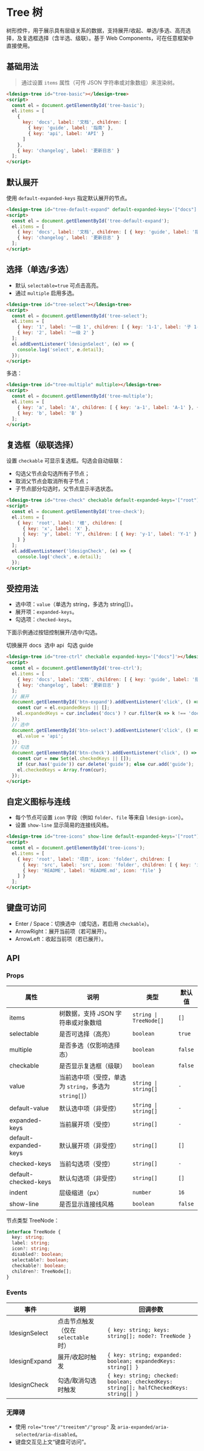 # Tree 树

树形控件，用于展示具有层级关系的数据，支持展开/收起、单选/多选、高亮选择，及复选框选择（含半选、级联）。基于 Web Components，可在任意框架中直接使用。

## 基础用法

> 通过设置 `items` 属性（可传 JSON 字符串或对象数组）来渲染树。

<div class="demo-block">
  <ldesign-tree id="tree-basic"></ldesign-tree>
</div>

```html
<ldesign-tree id="tree-basic"></ldesign-tree>
<script>
  const el = document.getElementById('tree-basic');
  el.items = [
    {
      key: 'docs', label: '文档', children: [
        { key: 'guide', label: '指南' },
        { key: 'api', label: 'API' }
      ]
    },
    { key: 'changelog', label: '更新日志' }
  ];
</script>
```

## 默认展开

使用 `default-expanded-keys` 指定默认展开的节点。

<div class="demo-block">
  <ldesign-tree id="tree-default-expand" default-expanded-keys='["docs"]'></ldesign-tree>
</div>

```html
<ldesign-tree id="tree-default-expand" default-expanded-keys='["docs"]'></ldesign-tree>
<script>
  const el = document.getElementById('tree-default-expand');
  el.items = [
    { key: 'docs', label: '文档', children: [ { key: 'guide', label: '指南' } ] },
    { key: 'changelog', label: '更新日志' }
  ];
</script>
```

## 选择（单选/多选）

- 默认 `selectable=true` 可点击高亮。
- 通过 `multiple` 启用多选。

<div class="demo-block">
  <ldesign-tree id="tree-select"></ldesign-tree>
</div>

```html
<ldesign-tree id="tree-select"></ldesign-tree>
<script>
  const el = document.getElementById('tree-select');
  el.items = [
    { key: '1', label: '一级 1', children: [ { key: '1-1', label: '子 1-1' }, { key: '1-2', label: '子 1-2' } ] },
    { key: '2', label: '一级 2' }
  ];
  el.addEventListener('ldesignSelect', (e) => {
    console.log('select', e.detail);
  });
</script>
```

多选：

<div class="demo-block">
  <ldesign-tree id="tree-multiple" multiple></ldesign-tree>
</div>

```html
<ldesign-tree id="tree-multiple" multiple></ldesign-tree>
<script>
  const el = document.getElementById('tree-multiple');
  el.items = [
    { key: 'a', label: 'A', children: [ { key: 'a-1', label: 'A-1' }, { key: 'a-2', label: 'A-2' } ] },
    { key: 'b', label: 'B' }
  ];
</script>
```

## 复选框（级联选择）

设置 `checkable` 可显示复选框。勾选会自动级联：
- 勾选父节点会勾选所有子节点；
- 取消父节点会取消所有子节点；
- 子节点部分勾选时，父节点显示半选状态。

<div class="demo-block">
  <ldesign-tree id="tree-check" checkable default-expanded-keys='["root"]'></ldesign-tree>
</div>

```html
<ldesign-tree id="tree-check" checkable default-expanded-keys='["root"]'></ldesign-tree>
<script>
  const el = document.getElementById('tree-check');
  el.items = [
    { key: 'root', label: '根', children: [
      { key: 'x', label: 'X' },
      { key: 'y', label: 'Y', children: [ { key: 'y-1', label: 'Y-1' }, { key: 'y-2', label: 'Y-2' } ] }
    ] }
  ];
  el.addEventListener('ldesignCheck', (e) => {
    console.log('check', e.detail);
  });
</script>
```

## 受控用法

- 选中项：`value`（单选为 string，多选为 string[]）。
- 展开项：`expanded-keys`。
- 勾选项：`checked-keys`。

下面示例通过按钮控制展开/选中/勾选。

<div class="demo-block" id="tree-ctrl-wrap">
  <div style="margin-bottom:8px; display:flex; gap:8px; flex-wrap:wrap;">
    <ldesign-button id="btn-expand">切换展开 docs</ldesign-button>
    <ldesign-button id="btn-select" type="secondary">选中 api</ldesign-button>
    <ldesign-button id="btn-check" type="secondary">勾选 guide</ldesign-button>
  </div>
  <ldesign-tree id="tree-ctrl" checkable expanded-keys='["docs"]'></ldesign-tree>
</div>

```html
<ldesign-tree id="tree-ctrl" checkable expanded-keys='["docs"]'></ldesign-tree>
<script>
  const el = document.getElementById('tree-ctrl');
  el.items = [
    { key: 'docs', label: '文档', children: [ { key: 'guide', label: '指南' }, { key: 'api', label: 'API' } ] },
    { key: 'changelog', label: '更新日志' }
  ];
  // 展开
  document.getElementById('btn-expand').addEventListener('click', () => {
    const cur = el.expandedKeys || [];
    el.expandedKeys = cur.includes('docs') ? cur.filter(k => k !== 'docs') : [...cur, 'docs'];
  });
  // 选中
  document.getElementById('btn-select').addEventListener('click', () => {
    el.value = 'api';
  });
  // 勾选
  document.getElementById('btn-check').addEventListener('click', () => {
    const cur = new Set(el.checkedKeys || []);
    if (cur.has('guide')) cur.delete('guide'); else cur.add('guide');
    el.checkedKeys = Array.from(cur);
  });
</script>
```

## 自定义图标与连线

- 每个节点可设置 `icon` 字段（例如 `folder`、`file` 等来自 `ldesign-icon`）。
- 设置 `show-line` 显示简易的连接线风格。

<div class="demo-block">
  <ldesign-tree id="tree-icons" show-line default-expanded-keys='["root"]'></ldesign-tree>
</div>

```html
<ldesign-tree id="tree-icons" show-line default-expanded-keys='["root"]'></ldesign-tree>
<script>
  const el = document.getElementById('tree-icons');
  el.items = [
    { key: 'root', label: '项目', icon: 'folder', children: [
      { key: 'src', label: 'src', icon: 'folder', children: [ { key: 'index', label: 'index.ts', icon: 'file' } ] },
      { key: 'README', label: 'README.md', icon: 'file' }
    ] }
  ];
</script>
```

## 键盘可访问

- Enter / Space：切换选中（或勾选，若启用 `checkable`）。
- ArrowRight：展开当前项（若可展开）。
- ArrowLeft：收起当前项（若已展开）。

## API

### Props

| 属性 | 说明 | 类型 | 默认值 |
|---|---|---|---|
| items | 树数据，支持 JSON 字符串或对象数组 | `string \| TreeNode[]` | `[]` |
| selectable | 是否可选择（高亮） | `boolean` | `true` |
| multiple | 是否多选（仅影响选择态） | `boolean` | `false` |
| checkable | 是否显示复选框（级联） | `boolean` | `false` |
| value | 当前选中项（受控，单选为 `string`，多选为 `string[]`） | `string \| string[]` | `-` |
| default-value | 默认选中项（非受控） | `string \| string[]` | `-` |
| expanded-keys | 当前展开项（受控） | `string[]` | `-` |
| default-expanded-keys | 默认展开项（非受控） | `string[]` | `[]` |
| checked-keys | 当前勾选项（受控） | `string[]` | `-` |
| default-checked-keys | 默认勾选项（非受控） | `string[]` | `[]` |
| indent | 层级缩进（px） | `number` | `16` |
| show-line | 是否显示连接线风格 | `boolean` | `false` |

节点类型 TreeNode：

```ts
interface TreeNode {
  key: string;
  label: string;
  icon?: string;
  disabled?: boolean;
  selectable?: boolean;
  checkable?: boolean;
  children?: TreeNode[];
}
```

### Events

| 事件 | 说明 | 回调参数 |
|---|---|---|
| ldesignSelect | 点击节点触发（仅在 `selectable` 时） | `{ key: string; keys: string[]; node?: TreeNode }` |
| ldesignExpand | 展开/收起时触发 | `{ key: string; expanded: boolean; expandedKeys: string[] }` |
| ldesignCheck | 勾选/取消勾选时触发 | `{ key: string; checked: boolean; checkedKeys: string[]; halfCheckedKeys: string[] }` |

### 无障碍

- 使用 `role="tree"/"treeitem"/"group"` 及 `aria-expanded/aria-selected/aria-disabled`。
- 键盘交互见上文“键盘可访问”。
